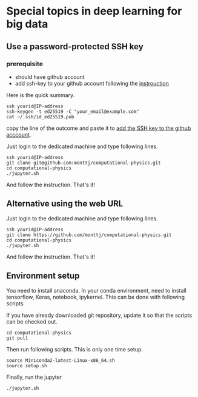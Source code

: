 # Special topics in deep learning for big data

## Use a password-protected SSH key
### prerequisite
* should have github account 
* add ssh-key to your github account following the [instrouction](https://docs.github.com/en/github/authenticating-to-github/generating-a-new-ssh-key-and-adding-it-to-the-ssh-agent)

Here is the quick summary.

```
ssh yourid@IP-address
ssh-keygen -t ed25519 -C "your_email@example.com"
cat ~/.ssh/id_ed25519.pub
```
copy the line of the outcome and paste it to [add the SSH key to the github acccount](https://docs.github.com/en/github/authenticating-to-github/adding-a-new-ssh-key-to-your-github-account).

Just login to the dedicated machine and type following lines. 

```
ssh yourid@IP-address
git clone git@github.com:monttj/computational-physics.git
cd computational-physics
./jupyter.sh 
```

And follow the instruction. That's it! 


## Alternative using the web URL

Just login to the dedicated machine and type following lines.

```
ssh yourid@IP-address
git clone https://github.com/monttj/computational-physics.git
cd computational-physics
./jupyter.sh 
```

And follow the instruction. That's it! 

## Environment setup

You need to install anaconda. In your conda environment, need to install tensorflow, Keras, notebook, ipykernel. 
This can be done with following scripts. 

If you have already downloaded git repository, update it so that the scripts can be checked out. 
```
cd computational-physics
git pull 
```

Then run following scripts. This is only one time setup. 
```
source Miniconda2-latest-Linux-x86_64.sh
source setup.sh
```

Finally, run the jupyter
```
./jupyter.sh 
```




